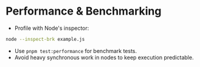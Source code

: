 # Performance & Benchmarking

- Profile with Node's inspector:

```bash
node --inspect-brk example.js
```

- Use `pnpm test:performance` for benchmark tests.
- Avoid heavy synchronous work in nodes to keep execution predictable.
